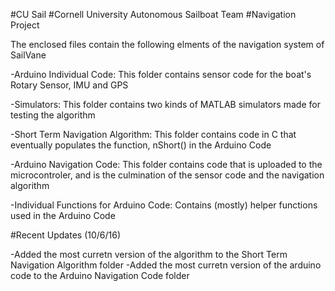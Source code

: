 #CU Sail
#Cornell University Autonomous Sailboat Team
#Navigation Project

The enclosed files contain the following elments of the navigation system of SailVane

-Arduino Individual Code: This folder contains sensor code for the boat's Rotary Sensor, IMU and GPS

-Simulators: This folder contains two kinds of MATLAB simulators made for testing the algorithm

-Short Term Navigation Algorithm: This folder contains code in C that eventually populates the 
				  function, nShort() in the Arduino Code
								  
-Arduino Navigation Code: This folder contains code that is uploaded to the microcontroler, and is
                          the culmination of the sensor code and the navigation algorithm
			  
-Individual Functions for Arduino Code: Contains (mostly) helper functions used in the Arduino Code

#Recent Updates (10/6/16)

-Added the most curretn version of the algorithm to the Short Term Navigation Algorithm folder
-Added the most curretn version of the arduino code to the Arduino Navigation Code folder
